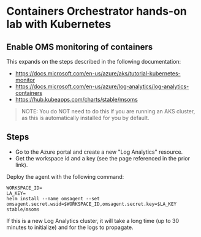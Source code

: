 # Containers Orchestrator hands-on lab with Kubernetes

## Enable OMS monitoring of containers

This expands on the steps described in the following documentation:

* <https://docs.microsoft.com/en-us/azure/aks/tutorial-kubernetes-monitor>
* <https://docs.microsoft.com/en-us/azure/log-analytics/log-analytics-containers>
* <https://hub.kubeapps.com/charts/stable/msoms>

> NOTE:  You do NOT need to do this if you are running an AKS cluster, as this is automatically installed for you by default.

## Steps

* Go to the Azure portal and create a new "Log Analytics" resource.
* Get the workspace id and a key (see the page referenced in the prior link).

Deploy the agent with the following command:

```shell
WORKSPACE_ID=
LA_KEY=
helm install --name omsagent --set omsagent.secret.wsid=$WORKSPACE_ID,omsagent.secret.key=$LA_KEY stable/msoms
```

If this is a new Log Analytics cluster, it will take a long time (up to 30 minutes to initialize) and for the logs to propagate.
